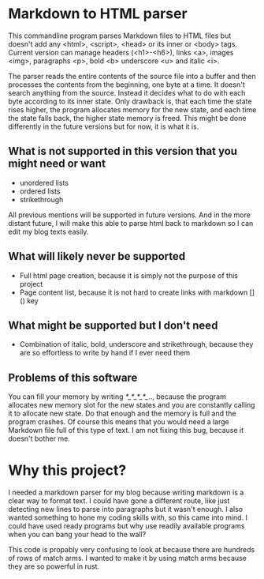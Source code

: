 # Markdown to HTML parser

This commandline program parses Markdown files to HTML files but doesn't add any \<html\>, \<script\>, \<head\> or its inner or \<body\> tags. Current version can manage headers (\<h1\>-\<h6\>), links \<a\>, images \<img\>, paragraphs \<p\>, bold \<b\> underscore \<u\> and italic \<i\>.

The parser reads the entire contents of the source file into a buffer and then processes the contents from the beginning, one byte at a time. It doesn't search anything from the source. Instead it decides what to do with each byte according to its inner state. Only drawback is, that each time the state rises higher, the program allocates memory for the new state, and each time the state falls back, the higher state memory is freed. This might be done differently in the future versions but for now, it is what it is.

## What is not supported in this version that you might need or want

- unordered lists
- ordered lists
- strikethrough

All previous mentions will be supported in future versions. And in the more distant future, I will make this able to parse html back to markdown so I can edit my blog texts easily.

## What will likely never be supported

- Full html page creation, because it is simply not the purpose of this project
- Page content list, because it is not hard to create links with markdown \[\]\(\) key

## What might be supported but I don't need

- Combination of italic, bold, underscore and strikethrough, because they are so effortless to write by hand if I ever need them

## Problems of this software

You can fill your memory by writing _*_*_*_*_*_*_*_*_*_*_*_*.., because the program allocates new memory slot for the new states and you are constantly calling it to allocate new state. Do that enough and the memory is full and the program crashes. Of course this means that you would need a large Markdown file full of this type of text. I am not fixing this bug, because it doesn't bother me.

# Why this project?

I needed a markdown parser for my blog because writing markdown is a clear way to format text. I could have gone a different route, like just detecting new lines to parse into paragraphs but it wasn't enough. I also wanted something to hone my coding skills with, so this came into mind. I could have used ready programs but why use readily available programs when you can bang your head to the wall?

This code is propably very confusing to look at because there are hundreds of rows of match arms. I wanted to make it by using match arms because they are so powerful in rust.
